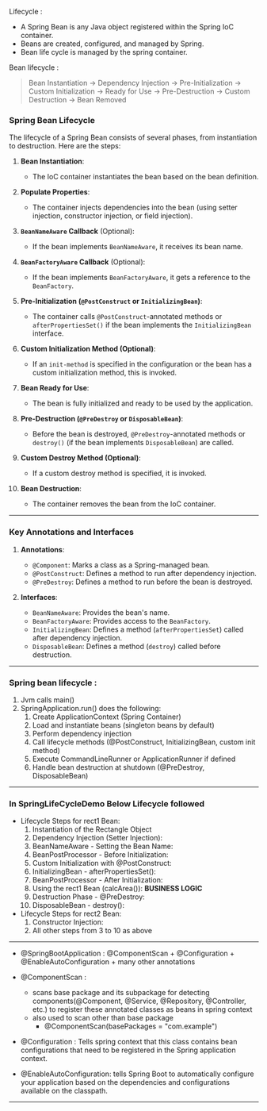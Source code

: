 Lifecycle :
- A Spring Bean is any Java object registered within the Spring IoC container.
- Beans are created, configured, and managed by Spring. 
- Bean life cycle is managed by the spring container. 

Bean lifecycle :
> Bean Instantiation -> Dependency Injection -> Pre-Initialization ->
Custom Initialization -> Ready for Use -> Pre-Destruction -> Custom Destruction -> Bean Removed

### **Spring Bean Lifecycle**
The lifecycle of a Spring Bean consists of several phases, from instantiation to destruction. Here are the steps:

1. **Bean Instantiation**:
   - The IoC container instantiates the bean based on the bean definition.

2. **Populate Properties**:
   - The container injects dependencies into the bean (using setter injection, constructor injection, or field injection).

3. **`BeanNameAware` Callback** (Optional):
   - If the bean implements `BeanNameAware`, it receives its bean name.

4. **`BeanFactoryAware` Callback** (Optional):
   - If the bean implements `BeanFactoryAware`, it gets a reference to the `BeanFactory`.

5. **Pre-Initialization (`@PostConstruct` or `InitializingBean`)**:
   - The container calls `@PostConstruct`-annotated methods or `afterPropertiesSet()` if the bean implements the `InitializingBean` interface.

6. **Custom Initialization Method (Optional)**:
   - If an `init-method` is specified in the configuration or the bean has a custom initialization method, this is invoked.

7. **Bean Ready for Use**:
   - The bean is fully initialized and ready to be used by the application.

8. **Pre-Destruction (`@PreDestroy` or `DisposableBean`)**:
   - Before the bean is destroyed, `@PreDestroy`-annotated methods or `destroy()` (if the bean implements `DisposableBean`) are called.

9. **Custom Destroy Method (Optional)**:
   - If a custom destroy method is specified, it is invoked.

10. **Bean Destruction**:
    - The container removes the bean from the IoC container.


---

### **Key Annotations and Interfaces**
1. **Annotations**:
   - `@Component`: Marks a class as a Spring-managed bean.
   - `@PostConstruct`: Defines a method to run after dependency injection.
   - `@PreDestroy`: Defines a method to run before the bean is destroyed.

2. **Interfaces**:
   - `BeanNameAware`: Provides the bean's name.
   - `BeanFactoryAware`: Provides access to the `BeanFactory`.
   - `InitializingBean`: Defines a method (`afterPropertiesSet`) called after dependency injection.
   - `DisposableBean`: Defines a method (`destroy`) called before destruction.

--- 
### Spring bean lifecycle : 

1. Jvm calls main()
2. SpringApplication.run() does the following:
    1. Create ApplicationContext (Spring Container)
    2. Load and instantiate beans (singleton beans by default)
    3. Perform dependency injection
    4. Call lifecycle methods (@PostConstruct, InitializingBean, custom init method)
    5. Execute CommandLineRunner or ApplicationRunner if defined
    6. Handle bean destruction at shutdown (@PreDestroy, DisposableBean)
---

### In  SpringLifeCycleDemo Below Lifecycle followed
-  Lifecycle Steps for rect1 Bean: 
    1. Instantiation of the Rectangle Object
    2. Dependency Injection (Setter Injection):
    3. BeanNameAware - Setting the Bean Name:
    4. BeanPostProcessor - Before Initialization:
    5. Custom Initialization with @PostConstruct:
    6. InitializingBean - afterPropertiesSet():
    7. BeanPostProcessor - After Initialization:
    8. Using the rect1 Bean (calcArea()): **BUSINESS LOGIC** 
    9. Destruction Phase - @PreDestroy:
    10. DisposableBean - destroy():
- Lifecycle Steps for rect2 Bean: 
    1. Constructor Injection: 
    2. All other steps from 3 to 10 as above

    
---
- @SpringBootApplication : @ComponentScan + @Configuration +  @EnableAutoConfiguration + many other annotations

- @ComponentScan : 
    - scans base package and its subpackage for detecting  components(@Component, @Service, @Repository, @Controller, etc.) to register these annotated classes as beans in spring context
    - also used to scan other than base package 
        - @ComponentScan(basePackages = "com.example")
- @Configuration :  Tells spring context that this class contains bean configurations that need to be registered in the Spring application context.

- @EnableAutoConfiguration: tells Spring Boot to automatically configure your application based on the dependencies and configurations available on the classpath.
---





